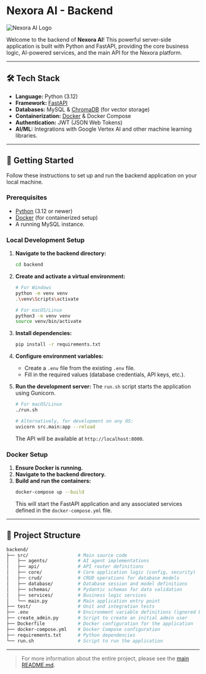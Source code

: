 # Nexora AI - Backend

<picture>
  <source media="(prefers-color-scheme: dark)" srcset="https://github.com/M4RKUS28/Nexora/blob/main/frontend/public/logo_white.png?raw=true">
  <source media="(prefers-color-scheme: light)" srcset="https://github.com/M4RKUS28/Nexora/blob/main/doc/logo_black.png?raw=true">
  <img alt="Nexora AI Logo" src="https://github.com/M4RKUS28/Nexora/blob/main/frontend/public/logo_white.png?raw=true">
</picture>

Welcome to the backend of **Nexora AI**! This powerful server-side application is built with Python and FastAPI, providing the core business logic, AI-powered services, and the main API for the Nexora platform.

---

## 🛠️ Tech Stack

- **Language:** Python (3.12)
- **Framework:** [FastAPI](https://fastapi.tiangolo.com/)
- **Databases:** MySQL & [ChromaDB](https://www.trychroma.com/) (for vector storage)
- **Containerization:** [Docker](https://www.docker.com/) & Docker Compose
- **Authentication:** JWT (JSON Web Tokens)
- **AI/ML:** Integrations with Google Vertex AI and other machine learning libraries.

---

## 🚀 Getting Started

Follow these instructions to set up and run the backend application on your local machine.

### Prerequisites

- [Python](https://www.python.org/) (3.12 or newer)
- [Docker](https://www.docker.com/products/docker-desktop/) (for containerized setup)
- A running MySQL instance.

### Local Development Setup

1.  **Navigate to the backend directory:**
    ```bash
    cd backend
    ```

2.  **Create and activate a virtual environment:**
    ```bash
    # For Windows
    python -m venv venv
    .\venv\Scripts\activate

    # For macOS/Linux
    python3 -m venv venv
    source venv/bin/activate
    ```

3.  **Install dependencies:**
    ```bash
    pip install -r requirements.txt
    ```

4.  **Configure environment variables:**
    -   Create a `.env` file from the existing `.env` file.
    -   Fill in the required values (database credentials, API keys, etc.).

5.  **Run the development server:**
    The `run.sh` script starts the application using Gunicorn.
    ```bash
    # For macOS/Linux
    ./run.sh

    # Alternatively, for development on any OS:
    uvicorn src.main:app --reload
    ```
    The API will be available at `http://localhost:8000`.

### Docker Setup

1.  **Ensure Docker is running.**
2.  **Navigate to the backend directory.**
3.  **Build and run the containers:**
    ```bash
    docker-compose up --build
    ```
    This will start the FastAPI application and any associated services defined in the `docker-compose.yml` file.

---

## 📁 Project Structure

```bash
backend/
├── src/                  # Main source code
│   ├── agents/           # AI agent implementations
│   ├── api/              # API router definitions
│   ├── core/             # Core application logic (config, security)
│   ├── crud/             # CRUD operations for database models
│   ├── database/         # Database session and model definitions
│   ├── schemas/          # Pydantic schemas for data validation
│   ├── services/         # Business logic services
│   └── main.py           # Main application entry point
├── test/                 # Unit and integration tests
├── .env                  # Environment variable definitions (ignored by git)
├── create_admin.py       # Script to create an initial admin user
├── Dockerfile            # Docker configuration for the application
├── docker-compose.yml    # Docker Compose configuration
├── requirements.txt      # Python dependencies
└── run.sh                # Script to run the application
```

---

> For more information about the entire project, please see the [main README.md](../README.md).

